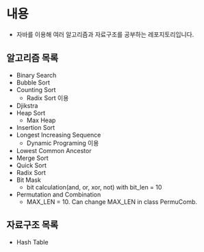 # 내용
- 자바를 이용해 여러 알고리즘과 자료구조를 공부하는 레포지토리입니다.

## 알고리즘 목록
- Binary Search
- Bubble Sort
- Counting Sort
  - Radix Sort 이용
- Djikstra
- Heap Sort
  - Max Heap
- Insertion Sort
- Longest Increasing Sequence
  - Dynamic Programing 이용
- Lowest Common Ancestor
- Merge Sort
- Quick Sort
- Radix Sort
- Bit Mask
  - bit calculation(and, or, xor, not) with bit_len = 10
- Permutation and Combination
  - MAX_LEN = 10. Can change MAX_LEN in class PermuComb.

## 자료구조 목록
- Hash Table
